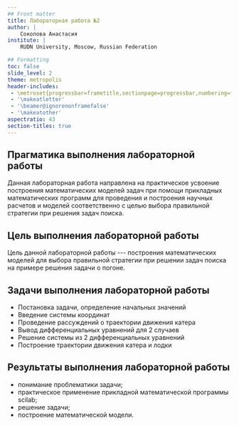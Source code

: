 ```yaml
---
## Front matter
title: Лабораторная работа №2
author: |
	Соколова Анастасия
institute: |
	RUDN University, Moscow, Russian Federation

## Formatting
toc: false
slide_level: 2
theme: metropolis
header-includes: 
 - \metroset{progressbar=frametitle,sectionpage=progressbar,numbering=fraction}
 - '\makeatletter'
 - '\beamer@ignorenonframefalse'
 - '\makeatother'
aspectratio: 43
section-titles: true
---
```


## Прагматика выполнения лабораторной работы

Данная лабораторная работа направлена на практическое усвоение
построения математических моделей задач при помощи прикладных математических
программ для проведения и построения научных расчетов и моделей соответственно 
с целью выбора правильной стратегии при решения задач поиска.

## Цель выполнения лабораторной работы

Цель данной лабораторной работы --- построения математических моделей для
выбора правильной стратегии при решении задач поиска на примере решения задачи о погоне.

## Задачи выполнения лабораторной работы

-   Постановка задачи, определение начальных значений
-   Введение системы координат
-   Проведение рассуждений о траектории движения катера
-   Вывод дифференциальных уравнений для 2 случаев
-   Решение системы из 2 дифференциальных уравнений
-   Построение траектории движения катера и лодки

## Результаты выполнения лабораторной работы

- понимание проблематики задачи;
- практическое применение прикладной математической программы scilab;
- решение задачи;
- построение математической модели.
